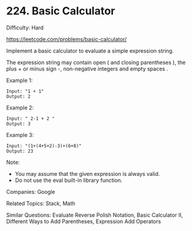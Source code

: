 # 224. Basic Calculator

Difficulty: Hard

https://leetcode.com/problems/basic-calculator/

Implement a basic calculator to evaluate a simple expression string.

The expression string may contain open ( and closing parentheses ), the plus + or minus sign -, non-negative integers and empty spaces .

Example 1:
```
Input: "1 + 1"
Output: 2
```
Example 2:
```
Input: " 2-1 + 2 "
Output: 3
```
Example 3:
```
Input: "(1+(4+5+2)-3)+(6+8)"
Output: 23
```

Note:
* You may assume that the given expression is always valid.
* Do not use the eval built-in library function.

Companies: Google

Related Topics: Stack, Math

Similar Questions: Evaluate Reverse Polish Notation, Basic Calculator II, Different Ways to Add Parentheses, Expression Add Operators
